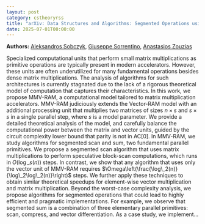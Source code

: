 ```yaml
---
layout: post
category: cstheoryrss
title: "arXiv: Data Structures and Algorithms: Segmented Operations using Matrix Multiplications"
date: 2025-07-01T00:00:00
---
```


**Authors:** [Aleksandros Sobczyk](https://dblp.uni-trier.de/search?q=Aleksandros+Sobczyk), [Giuseppe Sorrentino](https://dblp.uni-trier.de/search?q=Giuseppe+Sorrentino), [Anastasios Zouzias](https://dblp.uni-trier.de/search?q=Anastasios+Zouzias)

Specialized computational units that perform small matrix multiplications as
primitive operations are typically present in modern accelerators. However,
these units are often underutilized for many fundamental operations besides
dense matrix multiplications. The analysis of algorithms for such architectures
is currently stagnated due to the lack of a rigorous theoretical model of
computation that captures their characteristics. In this work, we propose
MMV-RAM, a computational model tailored to matrix multiplication accelerators.
MMV-RAM judiciously extends the Vector-RAM model with an additional processing
unit that multiplies two matrices of sizes $n\times s$ and $s\times s$ in a
single parallel step, where $s$ is a model parameter. We provide a detailed
theoretical analysis of the model, and carefully balance the computational
power between the matrix and vector units, guided by the circuit complexity
lower bound that parity is not in AC[0].
In MMV-RAM, we study algorithms for segmented scan and sum, two fundamental
parallel primitives. We propose a segmented scan algorithm that uses matrix
multiplications to perform speculative block-scan computations, which runs in
$O(\log\_s(n))$ steps. In contrast, we show that any algorithm that uses only
the vector unit of MMV-RAM requires
$\Omega\left(\frac{\log\_2(n)}{\log\_2\log\_2(n)}\right)$ steps. We further apply
these techniques to obtain similar theoretical speedups for element-wise vector
multiplication and matrix multiplication. Beyond the worst-case complexity
analysis, we propose algorithms for segmented operations that could lead to
highly efficient and pragmatic implementations. For example, we observe that
segmented sum is a combination of three elementary parallel primitives: scan,
compress, and vector differentiation. As a case study, we implement...